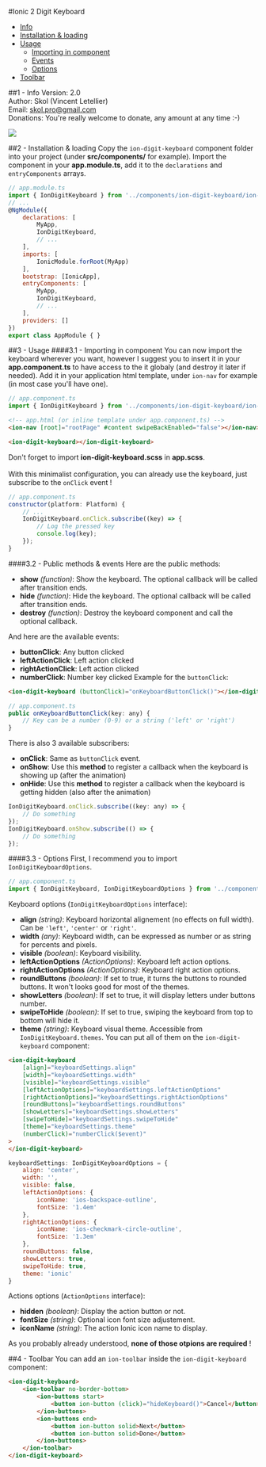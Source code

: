 #Ionic 2 Digit Keyboard


* [Info](#1---info)
* [Installation & loading](#2---installation--loading)
* [Usage](#3---usage)
	* [Importing in component](#31---importing-in-component)
	* [Events](#32---public-methods--events)
	* [Options](#33---options)
* [Toolbar](#3---toolbar)
	
##1 - Info
Version: 2.0<br>
Author: Skol (Vincent Letellier)<br>
Email: skol.pro@gmail.com<br>
Donations: You're really welcome to donate, any amount at any time :-)

[![](https://www.paypalobjects.com/en_US/i/btn/btn_donate_LG.gif)](https://www.paypal.com/cgi-bin/webscr?cmd=_donations&business=ADEZD3EL9DN5Q&lc=US&item_name=Ionic%20Digital%20Keyboard&currency_code=USD&bn=PP%2dDonationsBF%3abtn_donate_LG%2egif%3aNonHosted)

##2 - Installation & loading
Copy the `ion-digit-keyboard` component folder into your project (under **src/components/** for example). Import the component in your **app.module.ts**, add it to the `declarations` and `entryComponents` arrays.
```javascript
// app.module.ts
import { IonDigitKeyboard } from '../components/ion-digit-keyboard/ion-digit-keyboard';
// ...
@NgModule({
    declarations: [
        MyApp,
        IonDigitKeyboard,
        // ...
    ],
    imports: [
        IonicModule.forRoot(MyApp)
    ],
    bootstrap: [IonicApp],
    entryComponents: [
        MyApp,
        IonDigitKeyboard,
        // ...
    ],
    providers: []
})
export class AppModule { }
```

##3 - Usage
####3.1 - Importing in component
You can now import the keyboard wherever you want, however I suggest you to insert it in your **app.component.ts** to have access to the it globaly (and destroy it later if needed).
Add it in your application html template, under `ion-nav` for example (in most case you'll have one).
```javascript
// app.component.ts
import { IonDigitKeyboard } from '../components/ion-digit-keyboard/ion-digit-keyboard';
```
```html
<!-- app.html (or inline template under app.component.ts) -->
<ion-nav [root]="rootPage" #content swipeBackEnabled="false"></ion-nav>

<ion-digit-keyboard></ion-digit-keyboard>
```
Don't forget to import **ion-digit-keyboard.scss** in **app.scss**.<br><br>
With this minimalist configuration, you can already use the keyboard, just subscribe to the `onClick` event !
```javascript
// app.component.ts
constructor(platform: Platform) {
    // ...
    IonDigitKeyboard.onClick.subscribe((key) => {
        // Log the pressed key
        console.log(key);
    });
}
```

####3.2 - Public methods & events
Here are the public methods:
- **show** *(function)*: Show the keyboard. The optional callback will be called after transition ends.
- **hide** *(function)*: Hide the keyboard. The optional callback will be called after transition ends.
- **destroy** *(function)*: Destroy the keyboard component and call the optional callback.

And here are the available events:
- **buttonClick**: Any button clicked
- **leftActionClick**: Left action clicked
- **rightActionClick**: Left action clicked
- **numberClick**: Number key clicked
Example for the `buttonClick`:
```html
<ion-digit-keyboard (buttonClick)="onKeyboardButtonClick()"></ion-digit-keyboard>
```
```javascript
// app.component.ts
public onKeyboardButtonClick(key: any) {
    // Key can be a number (0-9) or a string ('left' or 'right')
}
```
There is also 3 available subscribers:
- **onClick**: Same as `buttonClick` event.
- **onShow**: Use this **method** to register a callback when the keyboard is showing up (after the animation)
- **onHide**: Use this **method** to register a callback when the keyboard is getting hidden (also after the animation)
```javascript
IonDigitKeyboard.onClick.subscribe((key: any) => {
    // Do something
});
IonDigitKeyboard.onShow.subscribe(() => {
    // Do something
});
```

####3.3 - Options
First, I recommend you to import `IonDigitKeyboardOptions`.
```javascript
// app.component.ts
import { IonDigitKeyboard, IonDigitKeyboardOptions } from '../components/ion-digit-keyboard/ion-digit-keyboard';
```
Keyboard options (`IonDigitKeyboardOptions` interface):
- **align** *(string)*: Keyboard horizontal alignement (no effects on full width). Can be `'left'`, `'center'` or `'right'`.
- **width** *(any)*: Keyboard width, can be expressed as number or as string for percents and pixels.
- **visible** *(boolean)*: Keyboard visibility.
- **leftActionOptions** *(ActionOptions)*: Keyboard left action options.
- **rightActionOptions** *(ActionOptions)*: Keyboard right action options.
- **roundButtons** *(boolean)*: If set to true, it turns the buttons to rounded buttons. It won't looks good for most of the themes.
- **showLetters** *(boolean)*: If set to true, it will display letters under buttons number.
- **swipeToHide** *(boolean)*: If set to true, swiping the keyboard from top to bottom will hide it.
- **theme** *(string)*: Keyboard visual theme. Accessible from `IonDigitKeyboard.themes`.
You can put all of them on the `ion-digit-keyboard` component:
```html
<ion-digit-keyboard
    [align]="keyboardSettings.align"
    [width]="keyboardSettings.width"
    [visible]="keyboardSettings.visible"
    [leftActionOptions]="keyboardSettings.leftActionOptions"
    [rightActionOptions]="keyboardSettings.rightActionOptions"
    [roundButtons]="keyboardSettings.roundButtons"
    [showLetters]="keyboardSettings.showLetters"
    [swipeToHide]="keyboardSettings.swipeToHide"
    [theme]="keyboardSettings.theme"
    (numberClick)="numberClick($event)"
>
</ion-digit-keyboard>
```
```javascript
keyboardSettings: IonDigitKeyboardOptions = {
    align: 'center',
    width: '',
    visible: false,
    leftActionOptions: {
        iconName: 'ios-backspace-outline',
        fontSize: '1.4em'
    },
    rightActionOptions: {
        iconName: 'ios-checkmark-circle-outline',
        fontSize: '1.3em'
    },
    roundButtons: false,
    showLetters: true,
    swipeToHide: true,
    theme: 'ionic'
}
```

Actions options (`ActionOptions` interface):
- **hidden** *(boolean)*: Display the action button or not.
- **fontSize** *(string)*: Optional icon font size adjustement.
- **iconName** *(string)*: The action Ionic icon name to display.

As you probably already understood, **none of those otpions are required** !

##4 - Toolbar
You can add an `ion-toolbar` inside the `ion-digit-keyboard` component:
```html
<ion-digit-keyboard>
    <ion-toolbar no-border-bottom>
        <ion-buttons start>
            <button ion-button (click)="hideKeyboard()">Cancel</button>
        </ion-buttons>
        <ion-buttons end>
            <button ion-button solid>Next</button>
            <button ion-button solid>Done</button>
        </ion-buttons>
    </ion-toolbar>
</ion-digit-keyboard>
```

